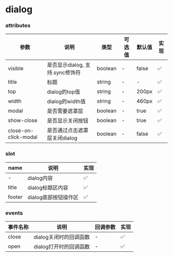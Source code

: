 # dialog

### attributes
| 参数      | 说明          | 类型      | 可选值                           | 默认值  | 实现 |
|---------- |-------------- |---------- |--------------------------------  |-------- |-------- |
| visible | 是否显示dialog, 支持.sync修饰符 | boolean | - | false | ✅ |
| title | 标题 | string | - | - | ✅ |
| top | dialog的top值 | string | - | 200px | ✅ |
| width | dialog的width值 | string | - | 460px | ✅ |
| modal | 是否需要遮罩层 | boolean | - | true | ✅ |
| show-close | 是否显示关闭按钮 | boolean | - | true | ✅ |
| close-on-click-modal | 是否通过点击遮罩层关闭dialog | boolean | - | false | ✅ |

### slot
| name | 说明 | 实现 |
|---------|--------|--------|
| - | dialog内容 | ✅ |
| title | dialog标题区内容 | ✅ |
| footer | dialog底部按钮操作区 | ✅ |


### events
| 事件名称 | 说明 | 回调参数 | 实现 |
|---------|--------|---------|-------- |
| close | dialog关闭时的回调函数 | - | ✅ |
| open | dialog打开时的回调函数 | - | ✅ |
